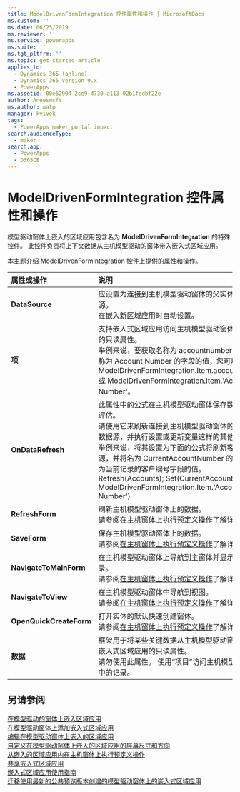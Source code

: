 ```yaml
---
title: ModelDrivenFormIntegration 控件属性和操作 | MicrosoftDocs
ms.custom: ''
ms.date: 06/25/2019
ms.reviewer: ''
ms.service: powerapps
ms.suite: ''
ms.tgt_pltfrm: ''
ms.topic: get-started-article
applies_to:
  - Dynamics 365 (online)
  - Dynamics 365 Version 9.x
  - PowerApps
ms.assetid: 00e62904-2ce9-4730-a113-02b1fedbf22e
author: Aneesmsft
ms.author: matp
manager: kvivek
tags:
  - PowerApps maker portal impact
search.audienceType:
  - maker
search.app:
  - PowerApps
  - D365CE
---
```

# <a name="modeldrivenformintegration-control-properties-and-actions"></a>ModelDrivenFormIntegration 控件属性和操作
模型驱动窗体上嵌入的区域应用包含名为 **ModelDrivenFormIntegration** 的特殊控件。 此控件负责将上下文数据从主机模型驱动的窗体带入嵌入式区域应用。  

本主题介绍 ModelDrivenFormIntegration 控件上提供的属性和操作。

| 属性或操作 | 说明 |
|:--------------|:-------------------------|
|**DataSource** | 应设置为连接到主机模型驱动窗体的父实体的数据源。 <br />在[嵌入新区域应用](embedded-canvas-app-add-classic-designer.md)时自动设置。 |
|**项** | 支持嵌入式区域应用访问主机模型驱动窗体中的记录的只读属性。 <br />举例来说，要获取名称为 accountnumber 且显示名称为 Account Number 的字段的值，您可以使用 ModelDrivenFormIntegration.Item.accountnumber 或 ModelDrivenFormIntegration.Item.'Account Number'。 |
|**OnDataRefresh** | 此属性中的公式在主机模型驱动窗体保存数据时接受评估。 <br />请使用它来刷新连接到主机模型驱动窗体的父实体的数据源，并执行设置或更新变量这样的其他操作。 <br /> 举例来说，将其设置为下面的公式将刷新客户数据源，并将名为 CurrentAccountNumber 的变量设置为当前记录的客户编号字段的值。 <br /> Refresh(Accounts); Set(CurrentAccountNumber, ModelDrivenFormIntegration.Item.'Account Number') |
|**RefreshForm** | 刷新主机模型驱动窗体上的数据。 <br />请参阅[在主机窗体上执行预定义操作](embedded-canvas-app-actions.md#refreshformshowprompt)了解详细信息。 |
|**SaveForm** | 保存主机模型驱动窗体上的数据。 <br />请参阅[在主机窗体上执行预定义操作](embedded-canvas-app-actions.md#saveform)了解详细信息。  |
|**NavigateToMainForm** | 在主机模型驱动窗体上导航到主窗体并显示指定记录。 <br />请参阅[在主机窗体上执行预定义操作](embedded-canvas-app-actions.md#navigatetomainformentityname-mainformname-recordid)了解详细信息。 |
|**NavigateToView** | 在主机模型驱动窗体中导航到视图。 <br />请参阅[在主机窗体上执行预定义操作](embedded-canvas-app-actions.md#navigatetoviewentityname-viewname)了解详细信息。  |
|**OpenQuickCreateForm** | 打开实体的默认快速创建窗体。  <br />请参阅[在主机窗体上执行预定义操作](embedded-canvas-app-actions.md#openquickcreateformentityname)了解详细信息。  |
|**数据** | 框架用于将某些关键数据从主机模型驱动窗体发送到嵌入式区域应用的只读属性。  <br /> 请勿使用此属性。 使用“项目”访问主机模型驱动窗体中的记录。  |

## <a name="see-also"></a>另请参阅
[在模型驱动的窗体上嵌入区域应用](embed-canvas-app-in-form.md) <br />
[在模型驱动窗体上添加嵌入式区域应用](embedded-canvas-app-add-classic-designer.md) <br />
[编辑在模型驱动窗体上嵌入的区域应用](embedded-canvas-app-edit-classic-designer.md) <br />
[自定义在模型驱动窗体上嵌入的区域应用的屏幕尺寸和方向](embedded-canvas-app-customize-screen.md) <br />
[从嵌入的区域应用内在主机窗体上执行预定义操作](embedded-canvas-app-actions.md) <br />
[共享嵌入式区域应用](share-embedded-canvas-app.md) <br />
[嵌入式区域应用使用指南](embedded-canvas-app-guidelines.md) <br />
[迁移使用最新的公共预览版本创建的模型驱动窗体上的嵌入式区域应用](embedded-canvas-app-migrate-from-preview.md) <br />
